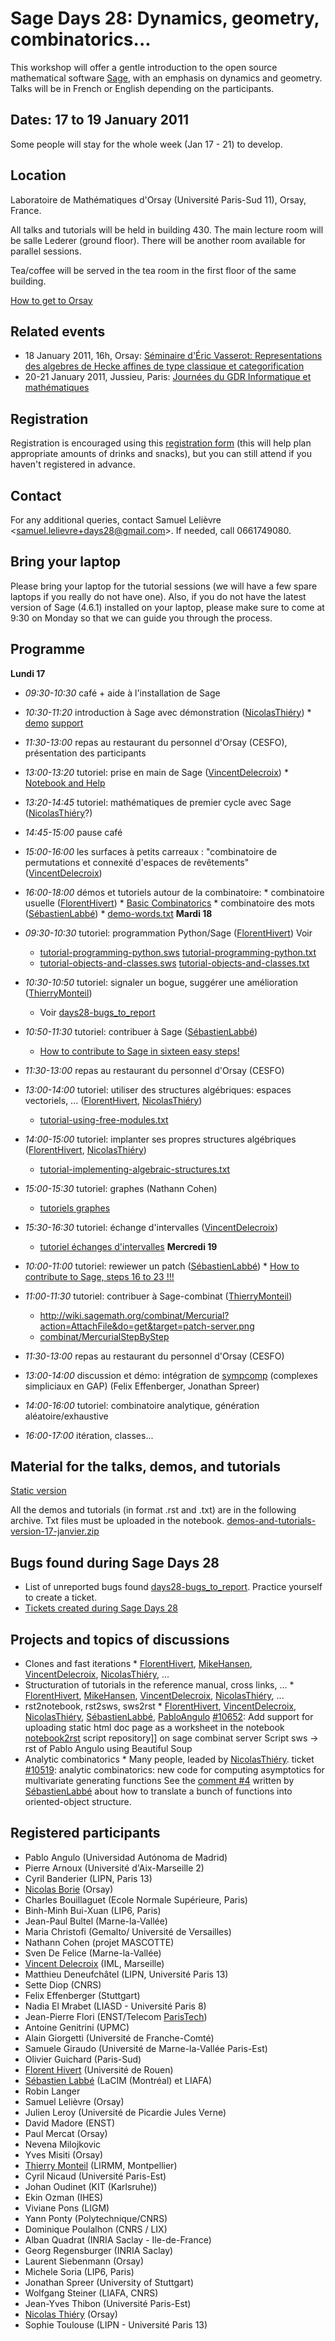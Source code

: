 

# Sage Days 28: Dynamics, geometry, combinatorics...

This workshop will offer a gentle introduction to the open source mathematical software <a class="https" href="https://www.sagemath.org">Sage</a>, with an emphasis on dynamics and geometry. Talks will be in French or English depending on the participants. 


## Dates: 17 to 19 January 2011

Some people will stay for the whole week (Jan 17 - 21) to develop. 


## Location

Laboratoire de Mathématiques d'Orsay (Université Paris-Sud 11), Orsay, France. 

All talks and tutorials will be held in building 430. The main lecture room will be salle Lederer (ground floor). There will be another room available for parallel sessions. 

Tea/coffee will be served in the tea room in the first floor of the same building. 

<a class="http" href="http://www.math.u-psud.fr/acces.php">How to get to Orsay</a> 


## Related events

* 18 January 2011, 16h, Orsay: <a class="http" href="http://www.math.u-psud.fr/~geo/sem/archives.php">Séminaire d'Éric Vasserot: Representations des algebres de Hecke affines de type classique et categorification</a> 
* 20-21 January 2011, Jussieu, Paris: <a class="http" href="http://www.gdr-im.fr/?q=node/92">Journées du GDR Informatique et mathématiques</a> 

## Registration

Registration is encouraged using this <a class="https" href="https://spreadsheets.google.com/viewform?formkey=dDJxN09tUkRJY0dUWDBHSDhMcUI4Y0E6MQ">registration form</a> (this will help plan appropriate amounts of drinks and snacks), but you can still attend if you haven't registered in advance. 


## Contact

For any additional queries, contact Samuel Lelièvre <<a href="mailto:samuel.lelievre+days28@gmail.com">samuel.lelievre+days28@gmail.com</a>>. If needed, call 0661749080. 


## Bring your laptop

Please bring your laptop for the tutorial sessions (we will have a few spare laptops if you really do not have one). Also, if you do not have the latest version of Sage (4.6.1) installed on your laptop, please make sure to come at 9:30 on Monday so that we can guide you through the process. 


## Programme

**Lundi 17** 

   * _09:30-10:30_ café + aide à l'installation de Sage 
   * _10:30-11:20_ introduction à Sage avec démonstration (<a href="/NicolasThi%C3%A9ry">NicolasThiéry</a>) 
         * <a class="http" href="http://combinat.sagemath.org/doc/reference/demos/2011-01-17-SageDays28.html">demo</a> <a href="days28/2011-01-17-SageDays28.pdf">support</a> 
   * _11:30-13:00_ repas au restaurant du personnel d'Orsay (CESFO), présentation des participants 
   * _13:00-13:20_ tutoriel: prise en main de Sage (<a href="/VincentDelecroix">VincentDelecroix</a>) 
         * <a href="days28/tutorial-notebook-and-help-long.sws">Notebook and Help</a> 
   * _13:20-14:45_ tutoriel: mathématiques de premier cycle avec Sage (<a href="/NicolasThi%C3%A9ry">NicolasThiéry</a>?) 
   * _14:45-15:00_ pause café 
   * _15:00-16:00_ les surfaces à petits carreaux : "combinatoire de permutations et connexité d'espaces de revêtements" (<a href="/VincentDelecroix">VincentDelecroix</a>) 
   * _16:00-18:00_ démos et tutoriels autour de la combinatoire: 
         * combinatoire usuelle (<a href="/FlorentHivert">FlorentHivert</a>) 
               * <a href="days28/tutorial-basic-combinatorics.sws">Basic Combinatorics</a> 
         * combinatoire des mots (<a href="/S%C3%A9bastienLabb%C3%A9">SébastienLabbé</a>) 
               * <a href="days28/demo-words.txt">demo-words.txt</a> 
**Mardi 18** 

* _09:30-10:30_ tutoriel: programmation Python/Sage (<a href="/FlorentHivert">FlorentHivert</a>) Voir  
   * <a href="days28/tutorial-programming-python.sws">tutorial-programming-python.sws</a> <a href="days28/tutorial-programming-python.txt">tutorial-programming-python.txt</a> 
   * <a href="days28/tutorial-objects-and-classes.sws">tutorial-objects-and-classes.sws</a> <a href="days28/tutorial-objects-and-classes.txt">tutorial-objects-and-classes.txt</a> 
* _10:30-10:50_ tutoriel: signaler un bogue, suggérer une amélioration (<a href="/ThierryMonteil">ThierryMonteil</a>) 
   * Voir <a href="/days28-bugs_to_report">days28-bugs_to_report</a> 
* _10:50-11:30_ tutoriel: contribuer à Sage (<a href="/S%C3%A9bastienLabb%C3%A9">SébastienLabbé</a>) 
   * <a class="http" href="http://www.liafa.jussieu.fr/~labbe/Sage/how-to-contribute/">How to contribute to Sage in sixteen easy steps!</a> 
* _11:30-13:00_ repas au restaurant du personnel d'Orsay (CESFO) 
* _13:00-14:00_ tutoriel: utiliser des structures algébriques: espaces vectoriels, ... (<a href="/FlorentHivert">FlorentHivert</a>, <a href="/NicolasThi%C3%A9ry">NicolasThiéry</a>) 
   * <a href="days28/tutorial-using-free-modules.txt">tutorial-using-free-modules.txt</a> 
* _14:00-15:00_ tutoriel: implanter ses propres structures algébriques (<a href="/FlorentHivert">FlorentHivert</a>, <a href="/NicolasThi%C3%A9ry">NicolasThiéry</a>) 
   * <a href="days28/tutorial-implementing-algebraic-structures.txt">tutorial-implementing-algebraic-structures.txt</a> 
* _15:00-15:30_ tutoriel: graphes (Nathann Cohen) 
   * <a href="days28/download_worksheets.zip">tutoriels graphes</a> 
* _15:30-16:30_ tutoriel: échange d'intervalles (<a href="/VincentDelecroix">VincentDelecroix</a>) 
   * <a href="days28/Interval exchanges.sws">tutoriel échanges d'intervalles</a> 
**Mercredi 19** 

* _10:00-11:00_ tutoriel: rewiewer un patch (<a href="/S%C3%A9bastienLabb%C3%A9">SébastienLabbé</a>) 
         * <a class="http" href="http://www.liafa.jussieu.fr/~labbe/Sage/how-to-contribute/">How to contribute to Sage, steps 16 to 23 !!!</a> 
* _11:00-11:30_ tutoriel: contribuer à Sage-combinat (<a href="/ThierryMonteil">ThierryMonteil</a>) 
   * <a class="http" href="http://wiki.sagemath.org/combinat/Mercurial?action=AttachFile&amp;do=get&amp;target=patch-server.png">http://wiki.sagemath.org/combinat/Mercurial?action=AttachFile&do=get&target=patch-server.png</a> 
   * <a href="/combinat/MercurialStepByStep">combinat/MercurialStepByStep</a> 
* _11:30-13:00_ repas au restaurant du personnel d'Orsay (CESFO) 
* _13:00-14:00_ discussion et démo: intégration de <a class="http" href="http://www.gap-system.org/Packages/simpcomp.html">sympcomp</a> (complexes simpliciaux en GAP)  (Felix Effenberger, Jonathan Spreer) 
* _14:00-16:00_ tutoriel: combinatoire analytique, génération aléatoire/exhaustive 
* _16:00-17:00_ itération, classes... 

## Material for the talks, demos, and tutorials

<a class="http" href="http://combinat.sagemath.org/doc/reference/demos/2011-01-17-SageDays28.html">Static version</a> 

All the demos and tutorials (in format .rst and .txt) are in the following archive. Txt files must be uploaded in the notebook. <a href="days28/demos-and-tutorials-version-17-janvier.zip">demos-and-tutorials-version-17-janvier.zip</a> 


## Bugs found during Sage Days 28

   * List of unreported bugs found <a href="/days28-bugs_to_report">days28-bugs_to_report</a>. Practice yourself to create a ticket. 
   * <a class="http" href="http://trac.sagemath.org/sage_trac/query?status=needs_info&amp;status=needs_review&amp;status=needs_work&amp;status=new&amp;status=positive_review&amp;order=id&amp;col=id&amp;col=summary&amp;col=status&amp;col=type&amp;col=priority&amp;col=milestone&amp;col=component&amp;keywords=~days28">Tickets created during Sage Days 28</a> 

## Projects and topics of discussions

* Clones and fast iterations 
      * <a href="/FlorentHivert">FlorentHivert</a>, <a href="/MikeHansen">MikeHansen</a>, <a href="/VincentDelecroix">VincentDelecroix</a>, <a href="/NicolasThi%C3%A9ry">NicolasThiéry</a>, ... 
* Structuration of tutorials in the reference manual, cross links, ... 
      * <a href="/FlorentHivert">FlorentHivert</a>, <a href="/MikeHansen">MikeHansen</a>, <a href="/VincentDelecroix">VincentDelecroix</a>, <a href="/NicolasThi%C3%A9ry">NicolasThiéry</a>, ... 
* rst2notebook, rst2sws, sws2rst 
      * <a href="/FlorentHivert">FlorentHivert</a>, <a href="/VincentDelecroix">VincentDelecroix</a>, <a href="/NicolasThi%C3%A9ry">NicolasThiéry</a>, <a href="/S%C3%A9bastienLabb%C3%A9">SébastienLabbé</a>, <a href="/PabloAngulo">PabloAngulo</a> <a class="http" href="http://trac.sagemath.org/sage_trac/ticket/10652">#10652</a>: Add support for uploading static html doc page as a worksheet in the notebook <a class="http" href="http://combinat.sagemath.org/hgwebdir.cgi/misc/file/e3f98d810a12/notebook2rst">notebook2rst</a> script repository]] on sage combinat server Script sws -> rst of Pablo Angulo using Beautiful Soup 
* Analytic combinatorics 
      * Many people, leaded by <a href="/NicolasThi%C3%A9ry">NicolasThiéry</a>. ticket <a class="http" href="http://trac.sagemath.org/sage_trac/ticket/10519">#10519</a>: analytic combinatorics: new code for computing asymptotics for multivariate generating functions See the <a class="http" href="http://trac.sagemath.org/sage_trac/ticket/10519#comment:4">comment #4</a> written by <a href="/S%C3%A9bastienLabb%C3%A9">SébastienLabbé</a> about how to translate a bunch of functions into oriented-object structure. 

## Registered participants

   * Pablo Angulo (Universidad Autónoma de Madrid) 
   * Pierre Arnoux (Université d'Aix-Marseille 2) 
   * Cyril Banderier (LIPN, Paris 13) 
   * <a href="/NicolasBorie">Nicolas Borie</a> (Orsay) 
   * Charles Bouillaguet (Ecole Normale Supérieure, Paris) 
   * Binh-Minh Bui-Xuan (LIP6, Paris) 
   * Jean-Paul Bultel (Marne-la-Vallée) 
   * Maria Christofi (Gemalto/ Université de Versailles) 
   * Nathann Cohen (projet MASCOTTE) 
   * Sven De Felice (Marne-la-Vallée) 
   * <a href="/VincentDelecroix">Vincent Delecroix</a> (IML, Marseille) 
   * Matthieu Deneufchâtel (LIPN, Université Paris 13) 
   * Sette Diop (CNRS) 
   * Felix Effenberger (Stuttgart) 
   * Nadia El Mrabet (LIASD - Université Paris 8) 
   * Jean-Pierre Flori (ENST/Telecom <a href="/ParisTech">ParisTech</a>) 
   * Antoine Genitrini (UPMC) 
   * Alain Giorgetti (Université de Franche-Comté) 
   * Samuele Giraudo (Université de Marne-la-Vallée Paris-Est) 
   * Olivier Guichard (Paris-Sud) 
   * <a href="/FlorentHivert">Florent Hivert</a> (Université de Rouen) 
   * <a href="/S%C3%A9bastienLabb%C3%A9">Sébastien Labbé</a> (LaCIM (Montréal) et LIAFA) 
   * Robin Langer 
   * Samuel Lelièvre (Orsay) 
   * Julien Leroy (Université de Picardie Jules Verne) 
   * David Madore (ENST) 
   * Paul Mercat (Orsay) 
   * Nevena Milojkovic 
   * Yves Misiti (Orsay) 
   * <a href="/ThierryMonteil">Thierry Monteil</a> (LIRMM, Montpellier) 
   * Cyril Nicaud (Université Paris-Est) 
   * Johan Oudinet (KIT (Karlsruhe)) 
   * Ekin Ozman (IHES) 
   * Viviane Pons (LIGM) 
   * Yann Ponty (Polytechnique/CNRS) 
   * Dominique Poulalhon (CNRS / LIX) 
   * Alban Quadrat (INRIA Saclay - Ile-de-France) 
   * Georg Regensburger (INRIA Saclay) 
   * Laurent Siebenmann (Orsay) 
   * Michele Soria (LIP6, Paris) 
   * Jonathan Spreer (University of Stuttgart) 
   * Wolfgang Steiner (LIAFA, CNRS) 
   * Jean-Yves Thibon (Université Paris-Est) 
   * <a href="/NicolasThi%C3%A9ry">Nicolas Thiéry</a> (Orsay) 
   * Sophie Toulouse (LIPN - Université Paris 13) 